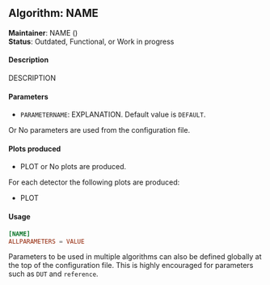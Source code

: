 ## Algorithm: NAME
**Maintainer**: NAME (<EMAIL>)   
**Status**: Outdated, Functional, or Work in progress   

#### Description
DESCRIPTION

#### Parameters
* `PARAMETERNAME`: EXPLANATION. Default value is `DEFAULT`.

Or No parameters are used from the configuration file.

#### Plots produced
* PLOT or No plots are produced.

For each detector the following plots are produced:
* PLOT

#### Usage
```toml
[NAME]
ALLPARAMETERS = VALUE
```
Parameters to be used in multiple algorithms can also be defined globally at the top of the configuration file. This is highly encouraged for parameters such as `DUT` and `reference`.
